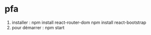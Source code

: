 # pfa
1) installer : npm install react-router-dom
npm install react-bootstrap 
2) pour démarrer : npm start
